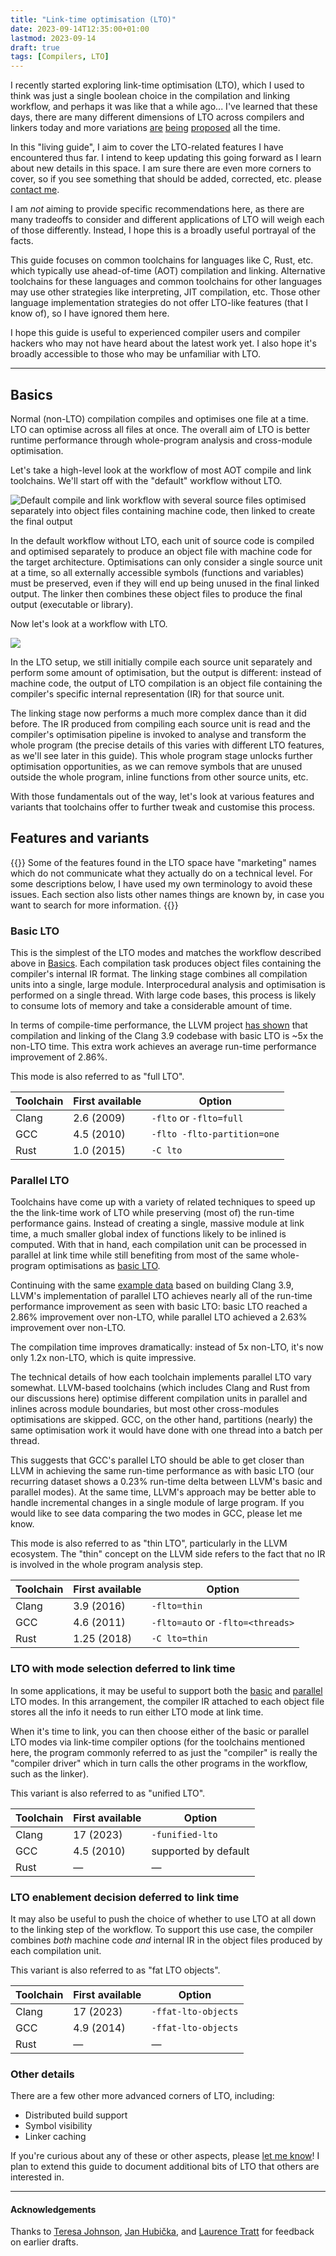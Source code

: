 ```yaml
---
title: "Link-time optimisation (LTO)"
date: 2023-09-14T12:35:00+01:00
lastmod: 2023-09-14
draft: true
tags: [Compilers, LTO]
---
```


I recently started exploring link-time optimisation (LTO),
which I used to think was just a single boolean choice
in the compilation and linking workflow,
and perhaps it was like that a while ago...
I've learned that these days,
there are many different dimensions of LTO across
compilers and linkers today and more variations
[are](https://discourse.llvm.org/t/rfc-a-unified-lto-bitcode-frontend/61774)
[being](https://discourse.llvm.org/t/rfc-ffat-lto-objects-support/63977)
[proposed](https://discourse.llvm.org/t/rfc-integrated-distributed-thinlto/69641)
all the time.

In this "living guide",
I aim to cover the LTO-related features I have encountered thus far.
I intend to keep updating this going forward
as I learn about new details in this space.
I am sure there are even more corners to cover,
so if you see something that should be added, corrected, etc.
please [contact me][contact].

I am _not_ aiming to provide specific recommendations here,
as there are many tradeoffs to consider
and different applications of LTO will weigh each of those differently.
Instead, I hope this is a broadly useful portrayal of the facts.

This guide focuses on common toolchains for languages like C, Rust, etc. which
typically use ahead-of-time (AOT) compilation and linking. Alternative
toolchains for these languages and common toolchains for other languages may use
other strategies like interpreting, JIT compilation, etc. Those other language
implementation strategies do not offer LTO-like features (that I know of), so
I have ignored them here.

I hope this guide is useful to experienced compiler users and compiler hackers
who may not have heard about the latest work yet. I also hope it's broadly
accessible to those who may be unfamiliar with LTO.

---

## Basics

Normal (non-LTO) compilation compiles and optimises one file at a time.
LTO can optimise across all files at once.
The overall aim of LTO is better runtime performance through whole-program
analysis and cross-module optimisation.

Let's take a high-level look at the workflow of most AOT compile and link
toolchains. We'll start off with the "default" workflow without LTO.

![Default compile and link workflow with several source files optimised
separately into object files containing machine code, then linked to create the
final output](default-workflow.svg)

In the default workflow without LTO, each unit of source code is compiled and
optimised separately to produce an object file with machine code for the target
architecture. Optimisations can only consider a single source unit at a time, so
all externally accessible symbols (functions and variables) must be preserved,
even if they will end up being unused in the final linked output. The linker
then combines these object files to produce the final output (executable or
library).

Now let's look at a workflow with LTO.

![](lto-workflow.svg)

In the LTO setup, we still initially compile each source unit separately and
perform some amount of optimisation, but the output is different: instead of
machine code, the output of LTO compilation is an object file containing
the compiler's specific internal representation (IR) for that source unit.

The linking stage now performs a much more complex dance than it did before.
The IR produced from compiling each source unit is read and the compiler's
optimisation pipeline is invoked to analyse and transform the whole program (the
precise details of this varies with different LTO features, as we'll see later
in this guide). This whole program stage unlocks further optimisation
opportunities, as we can remove symbols that are unused outside the whole
program, inline functions from other source units, etc.

With those fundamentals out of the way, let's look at various features and
variants that toolchains offer to further tweak and customise this process.

## Features and variants

{{<callout icon="⚠️">}}
Some of the features found in the LTO space have "marketing" names which do not
communicate what they actually do on a technical level.
For some descriptions below, I have used my own terminology to avoid these
issues.
Each section also lists other names things are known by, in case you want to
search for more information.
{{</callout>}}

### Basic LTO

This is the simplest of the LTO modes and matches the workflow described above
in [Basics](#basics).
Each compilation task produces object files containing the compiler's internal
IR format.
The linking stage combines all compilation units into a single, large module.
Interprocedural analysis and optimisation is performed on a single thread.
With large code bases, this process is likely to consume lots of memory and take
a considerable amount of time.

In terms of compile-time performance,
the LLVM project [has shown][tl] that compilation and linking of
the Clang 3.9 codebase with basic LTO is ~5x the non-LTO time.
This extra work achieves an average run-time performance improvement of 2.86%.

This mode is also referred to as "full LTO".

| Toolchain | First available | Option                      |
| --------- | --------------- | ------                      |
| Clang     | 2.6 (2009)      | `-flto` or `-flto=full`     |
| GCC       | 4.5 (2010)      | `-flto -flto-partition=one` |
| Rust      | 1.0 (2015)      | `-C lto`                    |

### Parallel LTO

Toolchains have come up with a variety of related techniques to speed up the
the link-time work of LTO while preserving (most of) the run-time performance
gains. Instead of creating a single, massive module at link time, a much smaller
global index of functions likely to be inlined is computed. With that in hand,
each compilation unit can be processed in parallel at link time while still
benefiting from most of the same whole-program optimisations as [basic
LTO](#basic-lto).

Continuing with the same [example data][tl] based on building Clang 3.9,
LLVM's implementation of parallel LTO
achieves nearly all of the run-time performance improvement
as seen with basic LTO:
basic LTO reached a 2.86% improvement over non-LTO,
while parallel LTO achieved a 2.63% improvement over non-LTO.

The compilation time improves dramatically: instead of 5x non-LTO, it's now only
1.2x non-LTO, which is quite impressive.

The technical details of how each toolchain
implements parallel LTO vary somewhat.
LLVM-based toolchains (which includes Clang and Rust from our discussions here)
optimise different compilation units in parallel
and inlines across module boundaries,
but most other cross-modules optimisations are skipped.
GCC, on the other hand,
partitions (nearly) the same optimisation work
it would have done with one thread into a batch per thread.

This suggests that GCC's parallel LTO should be able to get closer than LLVM
in achieving the same run-time performance as with basic LTO
(our recurring dataset shows a 0.23% run-time delta between
LLVM's basic and parallel modes).
At the same time, LLVM's approach may be better able to handle
incremental changes in a single module of large program.
If you would like to see data comparing the two modes in GCC,
please let me know.

This mode is also referred to as "thin LTO",
particularly in the LLVM ecosystem.
The "thin" concept on the LLVM side
refers to the fact that no IR is involved in the whole program analysis step.

| Toolchain | First available | Option                            |
| --------- | --------------- | ------                            |
| Clang     | 3.9 (2016)      | `-flto=thin`                      |
| GCC       | 4.6 (2011)      | `-flto=auto` or `-flto=<threads>` |
| Rust      | 1.25 (2018)     | `-C lto=thin`                     |

### LTO with mode selection deferred to link time

In some applications, it may be useful to support both the [basic](#basic-lto)
and [parallel](#parallel-lto) LTO modes. In this arrangement, the compiler IR
attached to each object file stores all the info it needs to run either LTO mode
at link time.

When it's time to link, you can then choose either of
the basic or parallel LTO modes via link-time compiler options
(for the toolchains mentioned here,
the program commonly referred to as just the "compiler"
is really the "compiler driver"
which in turn calls the other programs in the workflow,
such as the linker).

This variant is also referred to as "unified LTO".

| Toolchain | First available | Option               |
| --------- | --------------- | ------               |
| Clang     | 17 (2023)       | `-funified-lto`      |
| GCC       | 4.5 (2010)      | supported by default |
| Rust      | —               | —                    |

### LTO enablement decision deferred to link time

It may also be useful to push the choice of whether to use LTO at all down to
the linking step of the workflow. To support this use case, the compiler
combines _both_ machine code _and_ internal IR in the object files produced by
each compilation unit.

This variant is also referred to as "fat LTO objects".

| Toolchain | First available | Option              |
| --------- | --------------- | ------              |
| Clang     | 17 (2023)       | `-ffat-lto-objects` |
| GCC       | 4.9 (2014)      | `-ffat-lto-objects` |
| Rust      | —               | —                   |

### Other details

There are a few other more advanced corners of LTO, including:

- Distributed build support
- Symbol visibility
- Linker caching

If you're curious about any of these or other aspects, please
[let me know][contact]!
I plan to extend this guide to document additional bits of LTO
that others are interested in.

---

#### Acknowledgements

Thanks to
[Teresa Johnson][johnson],
[Jan Hubička][hubicka], and
[Laurence Tratt][tratt]
for feedback on earlier drafts.

[contact]: /contact
[tl]: https://blog.llvm.org/2016/06/thinlto-scalable-and-incremental-lto.html

[johnson]: https://discourse.llvm.org/u/teresajohnson
[hubicka]: https://www.ucw.cz/~hubicka/
[tratt]: https://tratt.net/laurie/

